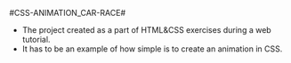 #CSS-ANIMATION_CAR-RACE#

* The project created as a part of HTML&CSS exercises during a web tutorial.
* It has to be an example of how simple is to create an animation in CSS.


